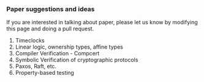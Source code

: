 ### Paper suggestions and ideas

If you are interested in talking about paper, please let us know by modifying
this page and doing a pull request.

1. Timeclocks
2. Linear logic, ownership types, affine types
3. Compiler Verification - Compcert
4. Symbolic Verification of cryptographic protocols
5. Paxos, Raft, etc.
6. Property-based testing